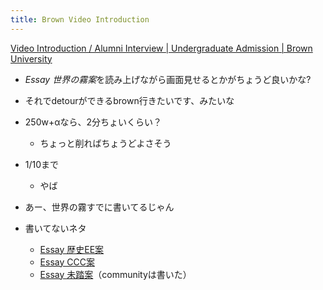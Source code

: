 ```yaml
---
title: Brown Video Introduction
---
```


[Video Introduction / Alumni Interview | Undergraduate Admission | Brown University](https://admission.brown.edu/first-year/video-introduction-alumni-interview)

* *Essay 世界の霧案*を読み上げながら画面見せるとかがちょうど良いかな?

* それでdetourができるbrown行きたいです、みたいな

* 250w+αなら、2分ちょいくらい？
  
  * ちょっと削ればちょうどよさそう
* 1/10まで
  
  * やば
* あー、世界の霧すでに書いてるじゃん

* 書いてないネタ
  
  * [Essay 歴史EE案](Essay%20%E6%AD%B4%E5%8F%B2EE%E6%A1%88.md)
  * [Essay CCC案](Essay%20CCC%E6%A1%88.md)
  * [Essay 未踏案](Essay%20%E6%9C%AA%E8%B8%8F%E6%A1%88.md)（communityは書いた）
